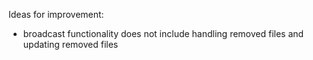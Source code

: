 
Ideas for improvement:
 - broadcast functionality does not include handling removed files and updating removed files